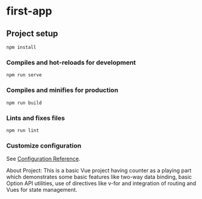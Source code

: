 # first-app

## Project setup
```
npm install
```

### Compiles and hot-reloads for development
```
npm run serve
```

### Compiles and minifies for production
```
npm run build
```

### Lints and fixes files
```
npm run lint
```

### Customize configuration
See [Configuration Reference](https://cli.vuejs.org/config/).

About Project:
This is a basic Vue project having counter as a playing part which demonstrates some basic features like two-way data binding, basic Option API utilities, use of directives like v-for and integration of routing and Vues for state management.
